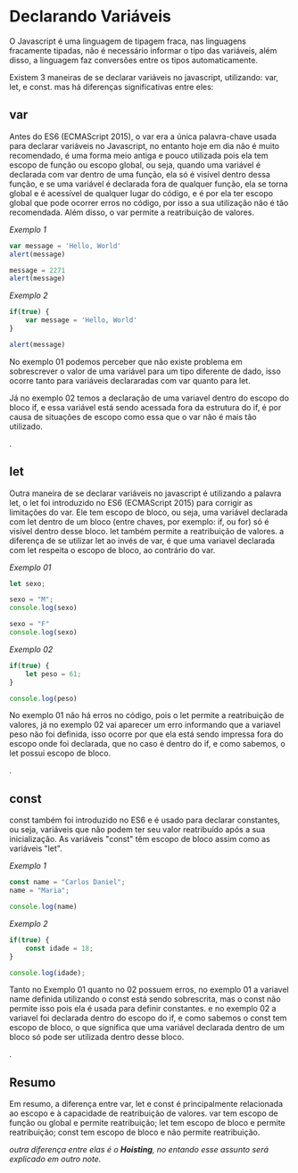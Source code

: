 # Declarando Variáveis

O Javascript é uma linguagem de tipagem fraca, nas linguagens fracamente tipadas, não é necessário informar o tipo das variáveis, além disso, a linguagem faz conversões entre os tipos automaticamente. 

Existem 3 maneiras de se declarar variáveis no javascript, utilizando: var, let, e const. mas há diferenças significativas entre eles:


## **var**

Antes do ES6 (ECMAScript 2015), o var era a única palavra-chave usada para declarar variáveis no Javascript, no entanto hoje em dia não é muito recomendado, é uma forma meio antiga e pouco utilizada pois ela tem escopo de função ou escopo global, ou seja, quando uma variável é declarada com var dentro de uma função, ela só é visível dentro dessa função, e se uma variável é declarada fora de qualquer função, ela se torna global e é acessível de qualquer lugar do código, e é por ela ter escopo global que pode ocorrer erros no código, por isso a sua utilização não é tão recomendada. Além disso, o var permite a reatribuição de valores.


*Exemplo 1*
```js
var message = 'Hello, World'
alert(message)

message = 2271
alert(message)
```

*Exemplo 2*
```js
if(true) {
    var message = 'Hello, World'
}

alert(message)
```

No exemplo 01 podemos perceber que não existe problema em sobrescrever o valor de uma variável para um tipo diferente de dado, isso ocorre tanto para variáveis declararadas com var quanto para let.

Já no exemplo 02 temos a declaração de uma variavel dentro do escopo do bloco if, e essa variável está sendo acessada fora da estrutura do if, é por causa de situações de escopo como essa que o var não é mais tão utilizado.

.
## **let**
Outra maneira de se declarar variáveis no javascript é  utilizando a palavra let, o let foi introduzido no ES6 (ECMAScript 2015) para corrigir as limitações do var. Ele tem escopo de bloco, ou seja, uma variável declarada com let dentro de um bloco (entre chaves, por exemplo: if, ou for) só é visível dentro desse bloco. let também permite a reatribuição de valores. a diferença de se utilizar let ao invés de var, é que uma variavel declarada com let respeita o escopo de bloco, ao contrário do var.

*Exemplo 01*

```js
let sexo;

sexo = "M";
console.log(sexo)

sexo = "F"
console.log(sexo)
```

*Exemplo 02*

```js
if(true) {
    let peso = 61;
} 

console.log(peso)
```

No exemplo 01 não há erros no código, pois o let permite a reatribuição de valores, já no exemplo 02 vai aparecer um erro informando que a variavel peso não foi definida, isso ocorre por que ela está sendo impressa fora do escopo onde foi declarada, que no caso é dentro do if, e como sabemos, o let possui escopo de bloco.

.
## **const**
const também foi introduzido no ES6 e é usado para declarar constantes, ou seja, variáveis que não podem ter seu valor reatribuído após a sua inicialização. As variáveis "const" têm escopo de bloco assim como as variáveis "let".

*Exemplo 1*
```js
const name = "Carlos Daniel";
name = "Maria";

console.log(name)
```

*Exemplo 2*
```js
if(true) {
    const idade = 18;
}

console.log(idade);
```

Tanto no Exemplo 01 quanto no 02 possuem erros, no exemplo 01 a variavel name definida utilizando o const está sendo sobrescrita, mas o const não permite isso pois ela é usada para definir constantes. e no exemplo 02 a variavel foi declarada dentro do escopo do if, e como sabemos o const tem escopo de bloco, o que significa que uma variável declarada dentro de um bloco só pode ser utilizada dentro desse bloco.

.

## Resumo

Em resumo, a diferença entre var, let e const é principalmente relacionada ao escopo e à capacidade de reatribuição de valores. var tem escopo de função ou global e permite reatribuição; let tem escopo de bloco e permite reatribuição; const tem escopo de bloco e não permite reatribuição.

*outra diferença entre elas é o **Hoisting**, no entando esse assunto será explicado em outro note.*
